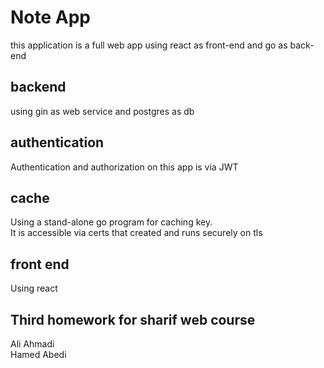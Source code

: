 # Note App
this application is a full web app using react as front-end and go as back-end
## backend 
using gin as web service and postgres as db

## authentication
Authentication and authorization on this app is via JWT

## cache
Using a stand-alone go program for caching key.<br />
It is accessible via certs that created and runs securely on tls


## front end
Using react 

## Third homework for sharif web course
Ali Ahmadi <br />
Hamed Abedi
